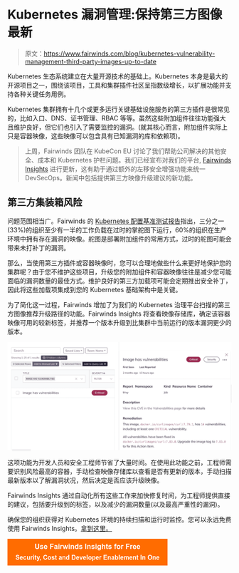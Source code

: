 # Kubernetes 漏洞管理:保持第三方图像最新

> 原文：<https://www.fairwinds.com/blog/kubernetes-vulnerability-management-third-party-images-up-to-date>

 Kubernetes 生态系统建立在大量开源技术的基础上。Kubernetes 本身是最大的开源项目之一，围绕该项目，工具和集群插件社区呈指数级增长，以扩展功能并支持各种关键任务用例。

Kubernetes 集群拥有十几个或更多运行关键基础设施服务的第三方插件是很常见的，比如入口、DNS、证书管理、RBAC 等等。虽然这些附加组件往往功能强大且维护良好，但它们也引入了需要监控的漏洞。(就其核心而言，附加组件实际上只是容器映像，这些映像可以包含具有已知漏洞的库和依赖项)。

> 上周，Fairwinds 团队在 KubeCon EU 讨论了我们帮助公司解决的其他安全、成本和 Kubernetes 护栏问题。我们已经宣布对我们的平台, [Fairwinds Insights](//www.fairwinds.com/insights) 进行更新，这有助于通过额外的左移安全增强功能来统一 DevSecOps。新闻中包括提供第三方映像升级建议的新功能。

## 第三方集装箱风险

问题范围相当广。Fairwinds 的 [Kubernetes 配置基准测试报告](/news/fairwinds-releases-kubernetes-configuration-benchmark-report)指出，三分之一(33%)的组织至少有一半的工作负载在过时的掌舵图下运行，60%的组织在生产环境中拥有存在漏洞的映像。舵图是部署附加组件的常用方式，过时的舵图可能会带来未打补丁的漏洞。

那么，当使用第三方插件或容器映像时，您可以合理地做些什么来更好地保护您的集群呢？由于您不维护这些项目，升级您的附加组件和容器映像往往是减少您可能面临的漏洞数量的最佳方式。维护良好的第三方加载项可能会定期推出安全补丁，因此将这些加载项集成到您的 Kubernetes 基础架构中是关键。

为了简化这一过程，Fairwinds 增加了为我们的 Kubernetes 治理平台扫描的第三方图像推荐升级路径的功能。Fairwinds Insights 将查看映像存储库，确定该容器映像可用的较新标签，并推荐一个版本升级到比集群中当前运行的版本漏洞更少的版本。

![Screenshot of Fairwinds Insights](img/635649b898e215c4079916e100d3c7fd.png)

这项功能为开发人员和安全工程师节省了大量时间。在使用此功能之前，工程师需要识别风险最高的容器，手动检查映像存储库以查看是否有更新的版本，手动扫描最新版本以了解漏洞状况，然后决定是否应该升级映像。

Fairwinds Insights 通过自动化所有这些工作来加快修复时间，为工程师提供直接的建议，包括要升级到的标签，以及减少的漏洞数量(以及最高严重性的漏洞)。

确保您的组织获得对 Kubernetes 环境的持续扫描和运行时监控。您可以永远免费使用 Fairwinds Insights。[拿到这里。](/coming-soon)

[![Use Fairwinds Insights for Free Security, Cost and Developer Enablement In One](img/7c86296320eb01b215d8e2755e9c5b9d.png)](https://cta-redirect.hubspot.com/cta/redirect/2184645/34aa4987-a1f9-438a-a145-d7d82d5c479a)